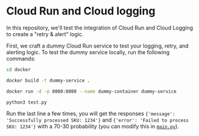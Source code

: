 # Cloud Run and Cloud logging
In this repository, we'll test the integration of Cloud Run and Cloud Logging to create a "retry &amp; alert" logic.

First, we craft a dummy Cloud Run service to test your logging, retry, and alerting logic. To test the dummy service locally, run the following commands:

```bash
cd docker
```
```bash
docker build -t dummy-service .
```
```bash
docker run -d -p 8080:8080 --name dummy-container dummy-service
```
```bash
python3 test.py
```

Run the last line a few times, you will get the responses `{'message': 'Successfully processed SKU: 1234'}` and `{'error': 'Failed to process SKU: 1234'}` with a 70-30 probability (you can modify this in [`main.py`](docker/main.py)).
